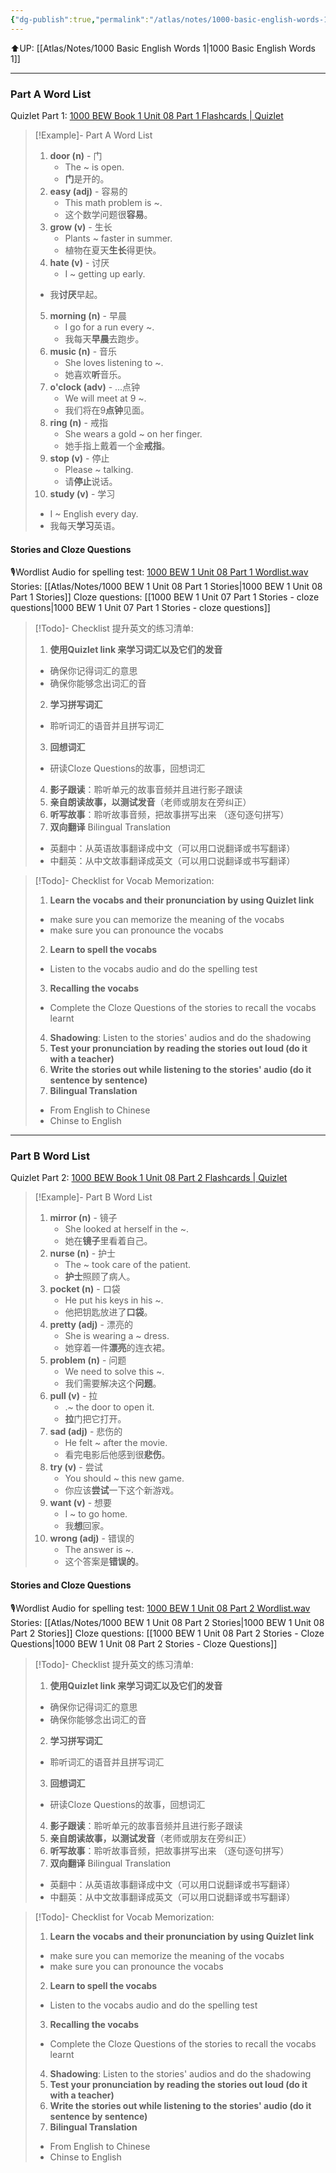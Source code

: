 ```yaml
---
{"dg-publish":true,"permalink":"/atlas/notes/1000-basic-english-words-1-unit-08/"}
---
```


⬆️UP: [[Atlas/Notes/1000 Basic English Words 1\|1000 Basic English Words 1]]

---
### Part A Word List
Quizlet Part 1: [1000 BEW Book 1 Unit 08 Part 1 Flashcards | Quizlet](https://quizlet.com/my/938032420/english-vocabs-accumulation-set-08-part-a-flash-cards/?i=1vbzw5&x=1qqt)

> [!Example]- Part A Word List
> 1. **door (n)** - 门  
>     - The ~ is open.  
>     - **门**是开的。
> 2. **easy (adj)** - 容易的  
>     - This math problem is ~.  
>     - 这个数学问题很**容易**。
> 3. **grow (v)** - 生长  
>     - Plants ~ faster in summer.  
>     - 植物在夏天**生长**得更快。
> 4. **hate (v)** - 讨厌  
>     - I ~ getting up early.  
> 	- 我**讨厌**早起。
> 5. **morning (n)** - 早晨  
>     - I go for a run every ~.  
>     - 我每天**早晨**去跑步。
> 6. **music (n)** - 音乐  
>     - She loves listening to ~.  
>     - 她喜欢**听**音乐。
> 7. **o'clock (adv)** - ...点钟  
>     - We will meet at 9 ~.  
>     - 我们将在9**点钟**见面。
> 8. **ring (n)** - 戒指  
>     - She wears a gold ~ on her finger.  
>     - 她手指上戴着一个金**戒指**。
> 9. **stop (v)** - 停止  
>     - Please ~ talking.  
>     - 请**停止**说话。
> 10. **study (v)** - 学习  
> 	- I ~ English every day.  
> 	- 我每天**学习**英语。

#### Stories and Cloze Questions
🎙️Wordlist Audio for spelling test: [1000 BEW 1 Unit 08 Part 1 Wordlist.wav](https://drive.google.com/file/d/1U0n9KeP2THJuNwULaEB-bYhW1j0sjkA5/view?usp=drive_link)
Stories: [[Atlas/Notes/1000 BEW 1 Unit 08 Part 1 Stories\|1000 BEW 1 Unit 08 Part 1 Stories]]
Cloze questions: [[1000 BEW 1 Unit 07 Part 1 Stories - cloze questions\|1000 BEW 1 Unit 07 Part 1 Stories - cloze questions]]

> [!Todo]- Checklist 提升英文的练习清单:
> 1. **使用Quizlet link 来学习词汇以及它们的发音** 
>	- 确保你记得词汇的意思 
>	- 确保你能够念出词汇的音 
> 2. **学习拼写词汇** 
>	- 聆听词汇的语音并且拼写词汇 
> 3. **回想词汇**
>	- 研读Cloze Questions的故事，回想词汇 
> 4. **影子跟读**：聆听单元的故事音频并且进行影子跟读 
> 5. **亲自朗读故事，以测试发音**（老师或朋友在旁纠正）
> 6. **听写故事**：聆听故事音频，把故事拼写出来 （逐句逐句拼写）
> 7. **双向翻译** Bilingual Translation 
>	- 英翻中：从英语故事翻译成中文（可以用口说翻译或书写翻译）
>	- 中翻英：从中文故事翻译成英文（可以用口说翻译或书写翻译）

> [!Todo]- Checklist for Vocab Memorization:
> 
> 1. **Learn the vocabs and their pronunciation by using Quizlet link**
>	- make sure you can memorize the meaning of the vocabs
>	- make sure you can pronounce the vocabs
> 2. **Learn to spell the vocabs**
>	- Listen to the vocabs audio and do the spelling test
> 3. **Recalling the vocabs**
>	- Complete the Cloze Questions of the stories to recall the vocabs learnt
> 4. **Shadowing**: Listen to the stories' audios and do the shadowing
> 5. **Test your pronunciation by reading the stories out loud (do it with a teacher)**
> 6. **Write the stories out while listening to the stories' audio (do it sentence by sentence)**
> 7. **Bilingual Translation** 
> 	- From English to Chinese
> 	- Chinse to English

---
### Part B Word List
Quizlet Part 2: [1000 BEW Book 1 Unit 08 Part 2 Flashcards | Quizlet](https://quizlet.com/my/938032917/1000-bew-book-1-unit-08-part-2-flash-cards/?i=1vbzw5&x=1jqt)

> [!Example]- Part B Word List
> 1. **mirror (n)** - 镜子  
>     - She looked at herself in the ~.  
>     - 她在**镜子**里看着自己。
> 2. **nurse (n)** - 护士  
>     - The ~ took care of the patient.  
>     - **护士**照顾了病人。
> 3. **pocket (n)** - 口袋  
>     - He put his keys in his ~.  
>     - 他把钥匙放进了**口袋**。
> 4. **pretty (adj)** - 漂亮的  
>     - She is wearing a ~ dress.  
>     - 她穿着一件**漂亮**的连衣裙。
> 5. **problem (n)** - 问题  
>     - We need to solve this ~.  
>     - 我们需要解决这个**问题**。
> 6. **pull (v)** - 拉  
>     - .~ the door to open it.  
>     - **拉**门把它打开。
> 7. **sad (adj)** - 悲伤的  
>     - He felt ~ after the movie.  
>     - 看完电影后他感到很**悲伤**。
> 8. **try (v)** - 尝试  
>     - You should ~ this new game.  
>     - 你应该**尝试**一下这个新游戏。
> 9. **want (v)** - 想要  
>     - I ~ to go home.  
>     - 我**想**回家。
> 10. **wrong (adj)** - 错误的  
>     - The answer is ~.  
>     - 这个答案是**错误的**。
#### Stories and Cloze Questions
🎙️Wordlist Audio for spelling test: [1000 BEW 1 Unit 08 Part 2 Wordlist.wav](https://drive.google.com/file/d/1YkBET13CIxme0HuMKI7OyIeglv8rO6T-/view?usp=drive_link)
Stories: [[Atlas/Notes/1000 BEW 1 Unit 08 Part 2 Stories\|1000 BEW 1 Unit 08 Part 2 Stories]]
Cloze questions: [[1000 BEW 1 Unit 08 Part 2 Stories - Cloze Questions\|1000 BEW 1 Unit 08 Part 2 Stories - Cloze Questions]]

> [!Todo]- Checklist 提升英文的练习清单:
> 
> 1. **使用Quizlet link 来学习词汇以及它们的发音** 
>	- 确保你记得词汇的意思 
>	- 确保你能够念出词汇的音 
> 2. **学习拼写词汇** 
>	- 聆听词汇的语音并且拼写词汇 
> 3. **回想词汇**
>	- 研读Cloze Questions的故事，回想词汇 
> 4. **影子跟读**：聆听单元的故事音频并且进行影子跟读 
> 5. **亲自朗读故事，以测试发音**（老师或朋友在旁纠正）
> 6. **听写故事**：聆听故事音频，把故事拼写出来 （逐句逐句拼写）
> 7. **双向翻译** Bilingual Translation 
> 	- 英翻中：从英语故事翻译成中文（可以用口说翻译或书写翻译）
> 	- 中翻英：从中文故事翻译成英文（可以用口说翻译或书写翻译）

> [!Todo]- Checklist for Vocab Memorization:
> 
> 1. **Learn the vocabs and their pronunciation by using Quizlet link**
>	- make sure you can memorize the meaning of the vocabs
>	- make sure you can pronounce the vocabs
> 2. **Learn to spell the vocabs**
>	- Listen to the vocabs audio and do the spelling test
> 3. **Recalling the vocabs**
>	- Complete the Cloze Questions of the stories to recall the vocabs learnt
> 4. **Shadowing**: Listen to the stories' audios and do the shadowing
> 5. **Test your pronunciation by reading the stories out loud (do it with a teacher)**
> 6. **Write the stories out while listening to the stories' audio (do it sentence by sentence)**
> 7. **Bilingual Translation** 
> 	- From English to Chinese
> 	- Chinse to English


